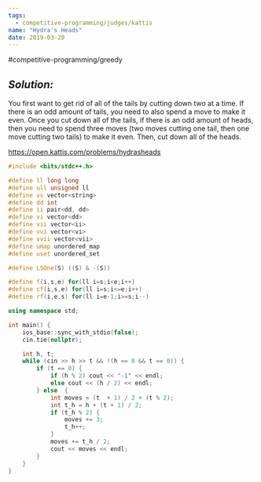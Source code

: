 ```yaml
---
tags:
  - competitive-programming/judges/kattis
name: "Hydra's Heads"
date: 2019-03-20
---
```

#competitive-programming/greedy 
## _Solution:_
You first want to get rid of all of the tails by cutting down two at a time. If there is an odd amount of tails, you need to also spend a move to make it even. Once you cut down all of the tails, if there is an odd amount of heads, then you need to spend three moves (two moves cutting one tail, then one move cutting two tails) to make it even. Then, cut down all of the heads.

https://open.kattis.com/problems/hydrasheads
```cpp
#include <bits/stdc++.h>

#define ll long long
#define ull unsigned ll
#define vs vector<string>
#define dd int
#define ii pair<dd, dd>
#define vi vector<dd>
#define vii vector<ii>
#define vvi vector<vi>
#define vvii vector<vii>
#define umap unordered_map
#define uset unordered_set

#define LSOne(S) ((S) & -(S))

#define f(i,s,e) for(ll i=s;i<e;i++)
#define cf(i,s,e) for(ll i=s;i<=e;i++)
#define rf(i,e,s) for(ll i=e-1;i>=s;i--)

using namespace std;

int main() {
    ios_base::sync_with_stdio(false);
    cin.tie(nullptr);

    int h, t;
    while (cin >> h >> t && !(h == 0 && t == 0)) {
        if (t == 0) {
            if (h % 2) cout << "-1" << endl;
            else cout << (h / 2) << endl;
        } else  {
            int moves = (t  + 1) / 2 + (t % 2);
            int t_h = h + (t + 1) / 2;
            if (t_h % 2) {
                moves += 3;
                t_h++;
            }
            moves += t_h / 2;
            cout << moves << endl;
        }
    }
}
```